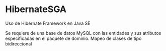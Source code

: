 # HibernateSGA
Uso de Hibernate Framework en Java SE

Se requiere de una base de datos MySQL con las entidades y sus atributos especificadas en el paquete de dominio.
Mapeo de clases de tipo bidireccional
